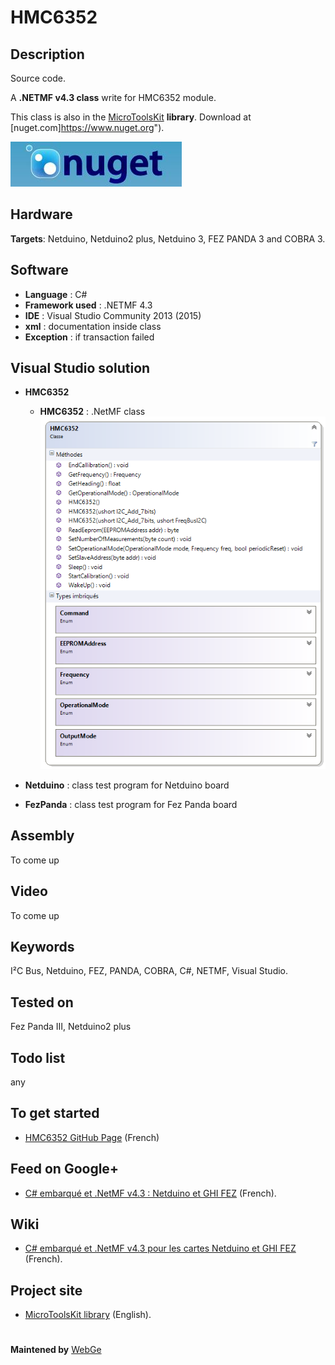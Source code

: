 # HMC6352

**Description**
----
Source code.

A **.NETMF v4.3 class** write for HMC6352 module.

This class is also in the [MicroToolsKit](https://www.nuget.org/packages/WEBGE.Microtoolskit/) **library**. Download at [nuget.com]https://www.nuget.org").

 ![](img/nuget.JPG)

**Hardware**
----
**Targets**: Netduino, Netduino2 plus, Netduino 3, FEZ PANDA 3 and COBRA 3.

**Software**
----
* **Language** : C#
* **Framework used** : .NETMF 4.3
* **IDE** : Visual Studio Community 2013 (2015)
* **xml** : documentation inside class  
* **Exception** : if transaction failed

**Visual Studio solution**
----
* **HMC6352**

  * **HMC6352** : .NetMF class
![](img/hmc6352.png)
* **Netduino** : class test program for Netduino board
* **FezPanda** : class test program for Fez Panda board

**Assembly**
----
To come up

**Video**
----
To come up

**Keywords**
-----
I²C Bus, Netduino, FEZ, PANDA, COBRA, C#, NETMF, Visual Studio.

**Tested on**
----
Fez Panda III, Netduino2 plus

**Todo list**
----
any

**To get started**
----
* [HMC6352 GitHub Page](http://webge.github.io/HMC6352/) (French)

**Feed on Google+**
----
* [C# embarqué et .NetMF v4.3 : Netduino et GHI FEZ](https://plus.google.com/collection/oaaJX) (French).

**Wiki**
------
* [C# embarqué et .NetMF v4.3 pour les cartes Netduino et GHI FEZ](http://webge.dyndns-server.com/dokuwiki/doku.php?id=netmf43:accueilnetmf) (French).

**Project site**
----
* [MicroToolsKit library](http://webge.dyndns-server.com/dokuwiki/doku.php?id=netmf43:6_microtoolskit) (English).
#
**Maintened by** [WebGe](mailto:philippemariano@gmail.com)
